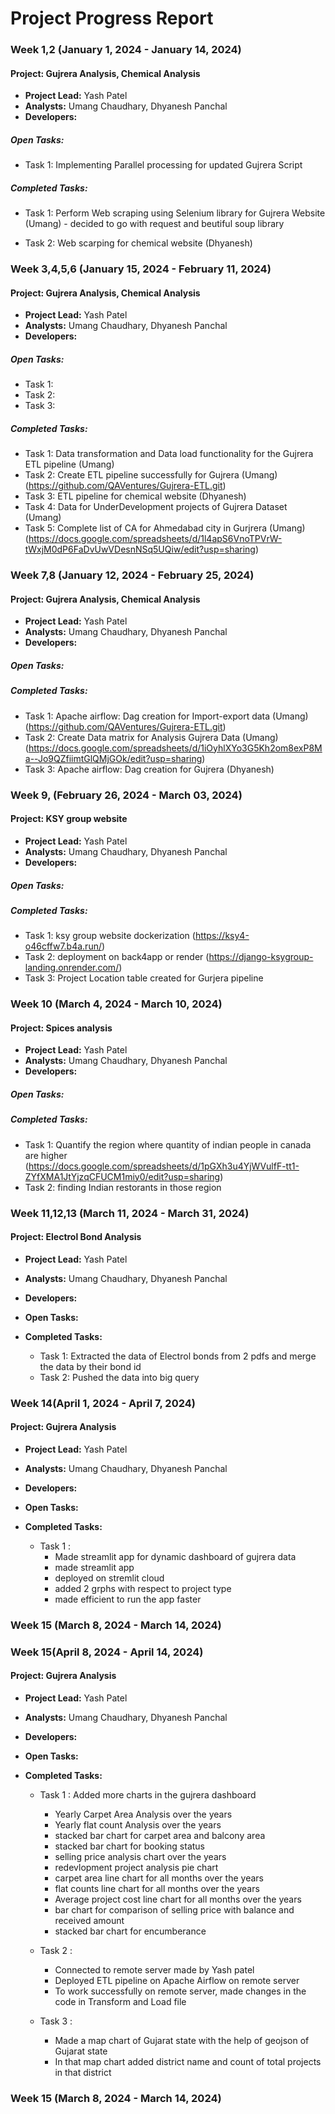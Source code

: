 # Project Progress Report

### Week 1,2 (January 1, 2024 - January 14, 2024)

#### Project:  Gujrera Analysis, Chemical Analysis

- **Project Lead:** Yash Patel
- **Analysts:** Umang Chaudhary, Dhyanesh Panchal
- **Developers:** 
##### **Open Tasks:**
  -  Task 1: Implementing Parallel processing for updated Gujrera Script
##### **Completed Tasks:**
  - Task 1: Perform Web scraping using Selenium library for Gujrera Website (Umang)
        - decided to go with request and beutiful soup library 

  - Task 2: Web scarping for chemical website  (Dhyanesh)



### Week 3,4,5,6 (January 15, 2024 - February 11, 2024)

#### Project:  Gujrera Analysis, Chemical Analysis

- **Project Lead:** Yash Patel
- **Analysts:** Umang Chaudhary, Dhyanesh Panchal
- **Developers:** 
##### **Open Tasks:**
  -  Task 1:
  -  Task 2: 
  -  Task 3:

##### **Completed Tasks:**
  - Task 1: Data transformation and Data load functionality for the Gujrera ETL pipeline (Umang)
  - Task 2: Create ETL pipeline successfully for Gujrera  (Umang)(https://github.com/QAVentures/Gujrera-ETL.git)
  - Task 3: ETL pipeline for chemical website (Dhyanesh)
  - Task 4: Data for UnderDevelopment projects of Gujrera Dataset (Umang)
  - Task 5: Complete list of CA for Ahmedabad city in Gurjrera (Umang) (https://docs.google.com/spreadsheets/d/1l4apS6VnoTPVrW-tWxjM0dP6FaDvUwVDesnNSq5UQiw/edit?usp=sharing)

### Week 7,8 (January 12, 2024 - February 25, 2024)

#### Project: Gujrera Analysis, Chemical Analysis

- **Project Lead:** Yash Patel
- **Analysts:** Umang Chaudhary, Dhyanesh Panchal
- **Developers:** 
##### **Open Tasks:**
 

##### **Completed Tasks:**
 -  Task 1: Apache airflow: Dag creation for Import-export data (Umang)(https://github.com/QAVentures/Gujrera-ETL.git)
 -  Task 2: Create Data matrix for Analysis Gujrera Data  (Umang)(https://docs.google.com/spreadsheets/d/1iOyhlXYo3G5Kh2om8exP8Ma--Jo9QZfiimtGlQMjGOk/edit?usp=sharing)
 -  Task 3: Apache airflow: Dag creation for Gujrera (Dhyanesh)

### Week 9, (February 26, 2024 - March 03, 2024)

#### Project: KSY group website 

- **Project Lead:** Yash Patel
- **Analysts:** Umang Chaudhary, Dhyanesh Panchal
- **Developers:** 
##### **Open Tasks:**

##### **Completed Tasks:**
  -  Task 1: ksy group website dockerization (https://ksy4-o46cffw7.b4a.run/)
  -  Task 2: deployment on back4app or render (https://django-ksygroup-landing.onrender.com/)
  -  Task 3: Project Location table created for Gurjera pipeline

### Week 10 (March 4, 2024 - March 10, 2024)

#### Project: Spices analysis 

- **Project Lead:** Yash Patel
- **Analysts:** Umang Chaudhary, Dhyanesh Panchal
- **Developers:** 
##### **Open Tasks:**

##### **Completed Tasks:**
  -  Task 1: Quantify the region where quantity of indian people in canada are higher (https://docs.google.com/spreadsheets/d/1pGXh3u4YjWVulfF-tt1-ZYfXMA1JtYjzqCFUCM1miy0/edit?usp=sharing)
  -  Task 2: finding Indian restorants in those region  

### Week 11,12,13 (March 11, 2024 - March 31, 2024)

#### Project: Electrol Bond Analysis

- **Project Lead:** Yash Patel
- **Analysts:** Umang Chaudhary, Dhyanesh Panchal
- **Developers:** 
- **Open Tasks:**
  
- **Completed Tasks:**
  - Task 1: Extracted the data of Electrol bonds from 2 pdfs and merge the data by their bond id 
  - Task 2: Pushed the data into big query

### Week 14(April 1, 2024 - April 7, 2024)

#### Project: Gujrera Analysis

- **Project Lead:** Yash Patel
- **Analysts:** Umang Chaudhary, Dhyanesh Panchal
- **Developers:**

- **Open Tasks:**
   
- **Completed Tasks:**
  - Task 1 :
      -  Made streamlit app for dynamic dashboard of gujrera data 
      - made streamlit app
      - deployed on stremlit cloud
      - added 2 grphs with respect to project type
      - made efficient to run the app faster 


### Week 15 (March 8, 2024 - March 14, 2024)

### Week 15(April 8, 2024 - April 14, 2024)

#### Project: Gujrera Analysis

- **Project Lead:** Yash Patel
- **Analysts:** Umang Chaudhary, Dhyanesh Panchal
- **Developers:**

- **Open Tasks:**
   
- **Completed Tasks:**
  - Task 1 : Added more charts in the gujrera dashboard 
      -  Yearly Carpet Area Analysis over the years
      -  Yearly flat count Analysis over the years
      -  stacked bar chart for carpet area and balcony area
      -  stacked bar chart for booking status
      -  selling price analysis chart over the years
      -  redevlopment project analysis pie chart
      -  carpet area line chart for all months over the years
      -  flat counts line chart for all months over the years
      -  Average project cost line chart for all months over the years
      -  bar chart for comparison of selling price with balance and received amount
      -  stacked bar chart for encumberance 
      

  - Task 2 : 
      -  Connected to remote server made by Yash patel
      -  Deployed ETL pipeline on Apache Airflow on remote server
      -  To work successfully on remote server, made changes in the code in Transform and Load file

  - Task 3 : 
      - Made a map chart of Gujarat state with the help of geojson of Gujarat state
      - In that map chart added district name and count of total projects in that district




### Week 15 (March 8, 2024 - March 14, 2024)

